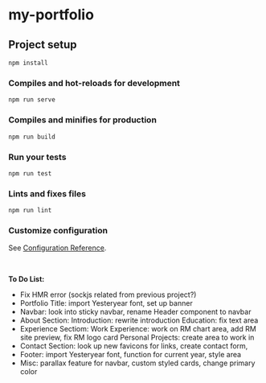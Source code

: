 # my-portfolio

## Project setup
```
npm install
```

### Compiles and hot-reloads for development
```
npm run serve
```

### Compiles and minifies for production
```
npm run build
```

### Run your tests
```
npm run test
```

### Lints and fixes files
```
npm run lint
```

### Customize configuration
See [Configuration Reference](https://cli.vuejs.org/config/).

<br>

<strong>To Do List:</strong>

- Fix HMR error (sockjs related from previous project?)
- Portfolio Title: import Yesteryear font, set up banner
- Navbar: look into sticky navbar, rename Header component to navbar
- About Section: 
    Introduction: rewrite introduction
    Education: fix text area
- Experience Sectiom: 
    Work Experience: work on RM chart area, add RM site preview, fix RM logo card
    Personal Projects: create area to work in
- Contact Section: look up new favicons for links, create contact form,
- Footer: import Yesteryear font, function for current year, style area
- Misc: parallax feature for navbar, custom styled cards, change primary color
